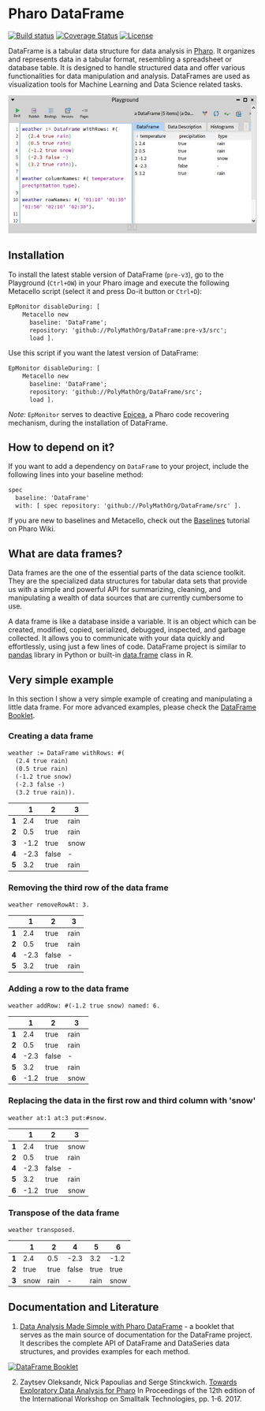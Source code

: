 # Pharo DataFrame
[![Build status](https://github.com/PolyMathOrg/DataFrame/workflows/CI/badge.svg)](https://github.com/PolyMathOrg/DataFrame/actions/workflows/test.yml)
[![Coverage Status](https://coveralls.io/repos/github/PolyMathOrg/DataFrame/badge.svg?branch=master)](https://coveralls.io/github/PolyMathOrg/DataFrame?branch=master)
[![License](https://img.shields.io/badge/license-MIT-blue.svg)](https://raw.githubusercontent.com/PolyMathOrg/DataFrame/master/LICENSE)

DataFrame is a tabular data structure for data analysis in [Pharo](https://pharo.org/). It organizes and represents data in a tabular format, resembling a spreadsheet or database table. It is designed to handle structured data and offer various functionalities for data manipulation and analysis. DataFrames are used as visualization tools for Machine Learning and Data Science related tasks.

<img width="700" src="img/weatherDfDataInspector.png">

## Installation
To install the latest stable version of DataFrame (`pre-v3`), go to the Playground (`Ctrl+OW`) in your Pharo image and execute the following Metacello script (select it and press Do-it button or `Ctrl+D`):

```st
EpMonitor disableDuring: [ 
    Metacello new
      baseline: 'DataFrame';
      repository: 'github://PolyMathOrg/DataFrame:pre-v3/src';
      load ].
```

Use this script if you want the latest version of DataFrame:

```st
EpMonitor disableDuring: [ 
    Metacello new
      baseline: 'DataFrame';
      repository: 'github://PolyMathOrg/DataFrame/src';
      load ].
```

_Note:_ `EpMonitor` serves to deactive [Epicea](https://github.com/pharo-open-documentation/pharo-wiki/blob/3cfb4ebc19821d607bec35c34ee928b4e06822ee/General/TweakingBigImages.md#disable-epicea), a Pharo code recovering mechanism, during the installation of DataFrame.

## How to depend on it?

If you want to add a dependency on `DataFrame` to your project, include the following lines into your baseline method:

```Smalltalk
spec
  baseline: 'DataFrame'
  with: [ spec repository: 'github://PolyMathOrg/DataFrame/src' ].
```

If you are new to baselines and Metacello, check out the [Baselines](https://github.com/pharo-open-documentation/pharo-wiki/blob/master/General/Baselines.md) tutorial on Pharo Wiki.

## What are data frames?

Data frames are the one of the essential parts of the data science toolkit. They are the specialized data structures for tabular data sets that provide us with a simple and powerful API for summarizing, cleaning, and manipulating a wealth of data sources that are currently cumbersome to use.

A data frame is like a database inside a variable. It is an object which can be created, modified, copied, serialized, debugged, inspected, and garbage collected. It allows you to communicate with your data quickly and effortlessly, using just a few lines of code. DataFrame project is similar to [pandas](https://pandas.pydata.org/) library in Python or built-in [data.frame](https://www.rdocumentation.org/packages/base/versions/3.5.3/topics/data.frame) class in R.

## Very simple example

In this section I show a very simple example of creating and manipulating a little data frame. For more advanced examples, please check the [DataFrame Booklet](#dataframe-booklet).

### Creating a data frame 

```Smalltalk
weather := DataFrame withRows: #(
  (2.4 true rain)
  (0.5 true rain)
  (-1.2 true snow)
  (-2.3 false -)
  (3.2 true rain)).
```
|       | 1    | 2     | 3    |
|-------|------|-------|------|
| **1** | 2.4  | true  | rain |
| **2** | 0.5  | true  | rain |
| **3** | -1.2 | true  | snow |
| **4** | -2.3 | false | -    |
| **5** | 3.2  | true  | rain |


### Removing the third row of the data frame

```Smalltalk
weather removeRowAt: 3.
```
|       | 1    | 2     | 3    |
|-------|------|-------|------|
| **1** | 2.4  | true  | rain |
| **2** | 0.5  | true  | rain |
| **4** | -2.3 | false | -    |
| **5** | 3.2  | true  | rain |

### Adding a row to the data frame

```Smalltalk
weather addRow: #(-1.2 true snow) named: 6.
```
|       | 1    | 2     | 3    |
|-------|------|-------|------|
| **1** | 2.4  | true  | rain |
| **2** | 0.5  | true  | rain |
| **4** | -2.3 | false | -    |
| **5** | 3.2  | true  | rain |
| **6** | -1.2 | true  | snow |

### Replacing the data in the first row and third column with 'snow'

```Smalltalk
weather at:1 at:3 put:#snow.
```
|       | 1    | 2     | 3    |
|-------|------|-------|------|
| **1** | 2.4  | true  | snow |
| **2** | 0.5  | true  | rain |
| **4** | -2.3 | false | -    |
| **5** | 3.2  | true  | rain |
| **6** | -1.2 | true  | snow |

### Transpose of the data frame

```Smalltalk
weather transposed.
```
|       | 1    | 2    | 4     | 5    | 6    |
|-------|------|------|-------|------|------|
| **1** | 2.4  | 0.5  | -2.3  | 3.2  | -1.2 |
| **2** | true | true | false | true | true |
| **3** | snow | rain | -     | rain | snow |

## Documentation and Literature

1. [Data Analysis Made Simple with Pharo DataFrame](https://github.com/SquareBracketAssociates/Booklet-DataFrame) - a booklet that serves as the main source of documentation for the DataFrame project. It describes the complete API of DataFrame and DataSeries data structures, and provides examples for each method.

[![DataFrame Booklet](img/booklet.png)](https://github.com/SquareBracketAssociates/Booklet-DataFrame)

2. Zaytsev Oleksandr, Nick Papoulias and Serge Stinckwich. [Towards Exploratory Data Analysis for Pharo](https://dl.acm.org/doi/10.1145/3139903.3139918) In Proceedings of the 12th edition of the International Workshop on Smalltalk Technologies, pp. 1-6. 2017.
